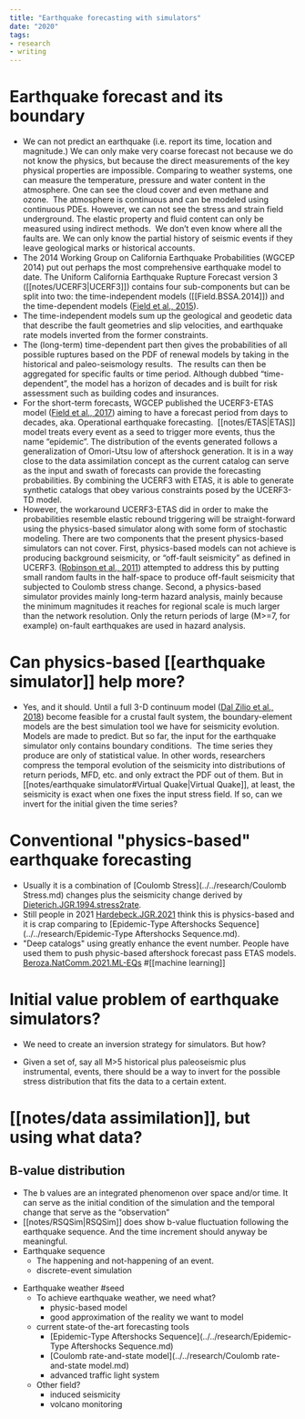 ```yaml
---
title: "Earthquake forecasting with simulators"
date: "2020"
tags:
- research
- writing
---
```


# Earthquake forecast and its boundary
- We can not predict an earthquake (i.e. report its time, location and magnitude.) We can only make very coarse forecast not because we do not know the physics, but because the direct measurements of the key physical properties are impossible. Comparing to weather systems, one can measure the temperature, pressure and water content in the atmosphere. One can see the cloud cover and even methane and ozone.  The atmosphere is continuous and can be modeled using continuous PDEs. However, we can not see the stress and strain field underground. The elastic property and fluid content can only be measured using indirect methods.  We don’t even know where all the faults are. We can only know the partial history of seismic events if they leave geological marks or historical accounts.
- The 2014 Working Group on California Earthquake Probabilities (WGCEP 2014) put out perhaps the most comprehensive earthquake model to date. The Uniform California Earthquake Rupture Forecast version 3 ([[notes/UCERF3|UCERF3]]) contains four sub-components but can be split into two: the time-independent models ([[Field.BSSA.2014]]) and the time-dependent models ([Field et al., 2015](https://pubs.geoscienceworld.org/bssa/article/105/2A/511-543/331850)).
- The time-independent models sum up the geological and geodetic data that describe the fault geometries and slip velocities, and earthquake rate models inverted from the former constraints.
- The (long-term) time-dependent part then gives the probabilities of all possible ruptures based on the PDF of renewal models by taking in the historical and paleo-seismology results.  The results can then be aggregated for specific faults or time period. Although dubbed “time-dependent”, the model has a horizon of decades and is built for risk assessment such as building codes and insurances.
- For the short-term forecasts, WGCEP published the UCERF3-ETAS model ([Field et al., 2017](http://www.bssaonline.org/lookup/doi/10.1785/0120160173)) aiming to have a forecast period from days to decades, aka. Operational earthquake forecasting.  [[notes/ETAS|ETAS]] model treats every event as a seed to trigger more events, thus the name “epidemic”. The distribution of the events generated follows a generalization of Omori-Utsu low of aftershock generation. It is in a way close to the data assimilation concept as the current catalog can serve as the input and swath of forecasts can provide the forecasting probabilities. By combining the UCERF3 with ETAS, it is able to generate synthetic catalogs that obey various constraints posed by the UCERF3-TD model.
- However, the workaround UCERF3-ETAS did in order to make the probabilities resemble elastic rebound triggering will be straight-forward using the physics-based simulator along with some form of stochastic modeling. There are two components that the present physics-based simulators can not cover. First, physics-based models can not achieve is producing background seismicity, or “off-fault seismicity” as defined in UCERF3. ([Robinson et al., 2011](https://onlinelibrary.wiley.com/doi/abs/10.1111/j.1365-246X.2011.05161.x)) attempted to address this by putting small random faults in the half-space to produce off-fault seismicity that subjected to Coulomb stress change. Second, a physics-based simulator provides mainly long-term hazard analysis, mainly because the minimum magnitudes it reaches for regional scale is much larger than the network resolution. Only the return periods of large (M>=7, for example) on-fault earthquakes are used in hazard analysis.

# Can physics-based [[earthquake simulator]] help more?
- Yes, and it should. Until a full 3-D continuum model ([Dal Zilio et al., 2018](https://linkinghub.elsevier.com/retrieve/pii/S0012821X17306210)) become feasible for a crustal fault system, the boundary-element models are the best simulation tool we have for seismicity evolution.  Models are made to predict. But so far, the input for the earthquake simulator only contains boundary conditions.  The time series they produce are only of statistical value. In other words, researchers compress the temporal evolution of the seismicity into distributions of return periods, MFD, etc. and only extract the PDF out of them. But in [[notes/earthquake simulator#Virtual Quake|Virtual Quake]], at least, the seismicity is exact when one fixes the input stress field. If so, can we invert for the initial given the time series?

# Conventional "physics-based" earthquake forecasting
- Usually it is a combination of [Coulomb Stress](../../research/Coulomb Stress.md) changes plus the seismicity change derived by [Dieterich.JGR.1994.stress2rate](../../reference/Dieterich.JGR.1994.stress2rate.md). 
- Still people in 2021 [Hardebeck.JGR.2021](../../reference/Hardebeck.JGR.2021.md) think this is physics-based and it is crap comparing to [Epidemic-Type Aftershocks Sequence](../../research/Epidemic-Type Aftershocks Sequence.md).
- "Deep catalogs" using  greatly enhance the event number. People have used them to push physic-based aftershock forecast pass ETAS models. [Beroza.NatComm.2021.ML-EQs](Beroza.NatComm.2021.ML-EQs.md) #[[machine learning]] 

# Initial value problem of earthquake simulators?
- We need to create an inversion strategy for simulators. But how?
* Given a set of, say all M>5 historical plus paleoseismic plus instrumental, events, there should be a way to invert for the possible stress distribution that fits the data to a certain extent.

# [[notes/data assimilation]], but using what data?
## B-value distribution
* The b values are an integrated phenomenon over space and/or time. It can serve as the initial condition of the simulation and the temporal change that serve as the “observation”
* [[notes/RSQSim|RSQSim]] does show b-value fluctuation following the earthquake sequence. And the time increment should anyway be meaningful.
* Earthquake sequence
    * The happening and not-happening of an event.
    * discrete-event simulation

- Earthquake weather   #seed
    - To achieve earthquake weather, we need what?
        - physic-based model
        - good approximation of the reality we want to model
    - current state-of the-art forecasting tools
        - [Epidemic-Type Aftershocks Sequence](../../research/Epidemic-Type Aftershocks Sequence.md)
        - [Coulomb rate-and-state model](../../research/Coulomb rate-and-state model.md)
        - advanced traffic light system
    - Other field?
        - induced seismicity
        - volcano monitoring